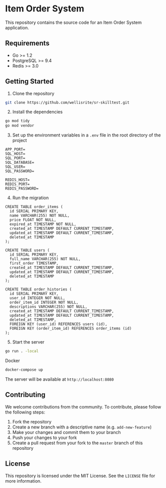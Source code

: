 # Item Order System

This repository contains the source code for an Item Order System application.

## Requirements

- Go >= 1.2
- PostgreSQL >= 9.4
- Redis >= 3.0

## Getting Started

1. Clone the repository

```sh
git clone https://github.com/wellisrite/sr-skilltest.git
```

2. Install the dependencies

```sh
go mod tidy
go mod vendor
```

3. Set up the environment variables in a `.env` file in the root directory of the project

```
APP_PORT=
SQL_HOST=
SQL_PORT=
SQL_DATABASE=
SQL_USER=
SQL_PASSWORD=

REDIS_HOST=
REDIS_PORT=
REDIS_PASSWORD=
```

4. Run the migration

```
CREATE TABLE order_items (
  id SERIAL PRIMARY KEY,
  name VARCHAR(255) NOT NULL,
  price FLOAT NOT NULL,
  expired_at TIMESTAMP NOT NULL,
  created_at TIMESTAMP DEFAULT CURRENT_TIMESTAMP,
  updated_at TIMESTAMP DEFAULT CURRENT_TIMESTAMP,
  deleted_at TIMESTAMP
);

CREATE TABLE users (
  id SERIAL PRIMARY KEY,
  full_name VARCHAR(255) NOT NULL,
  first_order TIMESTAMP,
  created_at TIMESTAMP DEFAULT CURRENT_TIMESTAMP,
  updated_at TIMESTAMP DEFAULT CURRENT_TIMESTAMP,
  deleted_at TIMESTAMP
);

CREATE TABLE order_histories (
  id SERIAL PRIMARY KEY,
  user_id INTEGER NOT NULL,
  order_item_id INTEGER NOT NULL,
  descriptions VARCHAR(255) NOT NULL,
  created_at TIMESTAMP DEFAULT CURRENT_TIMESTAMP,
  updated_at TIMESTAMP DEFAULT CURRENT_TIMESTAMP,
  deleted_at TIMESTAMP,
  FOREIGN KEY (user_id) REFERENCES users (id),
  FOREIGN KEY (order_item_id) REFERENCES order_items (id)
);
```


5. Start the server

```sh
go run . -local
```

Docker 
```sh
docker-compose up
```

The server will be available at `http://localhost:8080`

## Contributing

We welcome contributions from the community. To contribute, please follow the following steps:

1. Fork the repository
2. Create a new branch with a descriptive name (e.g. `add-new-feature`)
3. Make your changes and commit them to your branch
4. Push your changes to your fork
5. Create a pull request from your fork to the `master` branch of this repository

## License

This repository is licensed under the MIT License. See the `LICENSE` file for more information.
